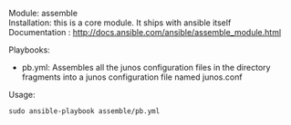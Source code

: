 Module: assemble  
Installation: this is a core module. It ships with ansible itself  
Documentation : http://docs.ansible.com/ansible/assemble_module.html  

Playbooks:
- pb.yml: Assembles all the junos configuration files in the directory fragments into a junos configuration file named junos.conf    

Usage:   
```
sudo ansible-playbook assemble/pb.yml   
```
